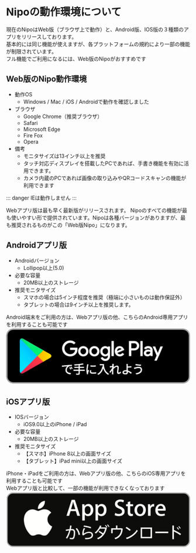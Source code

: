# Nipoの動作環境について
現在のNipoはWeb版（ブラウザ上で動作）と、Android版、IOS版の３種類のアプリをリリースしております。  
基本的には同じ機能が使えますが、各プラットフォームの規約により一部の機能が制限されています。  
フル機能でご利用になるには、Web版のNipoがおすすめです

## Web版のNipo動作環境
- 動作OS
  - Windows / Mac / iOS / Androidで動作を確認しました
- ブラウザ
  - Google Chrome（推奨ブラウザ）
  - Safari
  - Microsoft Edge
  - Fire Fox
  - Opera
- 備考
  - モニタサイズは13インチ以上を推奨
  - タッチ対応ディスプレイを搭載したPCであれば、手書き機能を有効に活用できます。
  - カメラ内蔵のPCであれば画像の取り込みやQRコードスキャンの機能が利用できます

::: danger
IEは動作しません
:::

Webアプリ版は最も早く最新版がリリースされます。
Nipoのすべての機能が最も使いやすい形で提供されています。Nipoは各種バージョンがありますが、最も推奨されるものがこの「Web版Nipo」になります。

## Androidアプリ版
- Androidバージョン
  - Lollipop以上(5.0)
- 必要な容量
  - 20MB以上のストレージ
- 推奨モニタサイズ
  - スマホの場合は5インチ程度を推奨（極端に小さいものは動作保証外）
  - タブレットの場合は9インチ以上を推奨します。

Android端末をご利用の方は、Webアプリ版の他、こちらのAndroid専用アプリを利用することも可能です  
[![Android版ダウンロード](../image/banner/b1.png)](https://play.google.com/store/apps/details?id=jp.sndbox.nipoapp)

## iOSアプリ版
- IOSバージョン
  - iOS9.0以上のiPhone / iPad
- 必要な容量
  - 20MB以上のストレージ
- 推奨モニタサイズ
  - 【スマホ】iPhone 8以上の画面サイズ
  - 【タブレット】iPad mini以上の画面サイズ

iPhone・iPadをご利用の方は、Webアプリ版の他、こちらのiOS専用アプリを利用することも可能です  
Webアプリ版と比較して、一部の機能が利用できなくなっております  
[![iOS版のダウンロード](../image/banner/b2.png)](https://itunes.apple.com/us/app/nipo/id1385965600?l=ja&ls=1&mt=8)